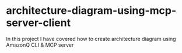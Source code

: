 # architecture-diagram-using-mcp-server-client
In this project I have covered how to create architecture diagram using AmazonQ CLI &amp; MCP server
